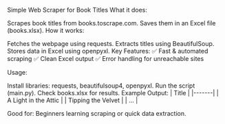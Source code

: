 
Simple Web Scraper for Book Titles
What it does:

Scrapes book titles from books.toscrape.com.
Saves them in an Excel file (books.xlsx).
How it works:

Fetches the webpage using requests.
Extracts titles using BeautifulSoup.
Stores data in Excel using openpyxl.
Key Features:
✅ Fast & automated scraping
✅ Clean Excel output
✅ Error handling for unreachable sites

Usage:

Install libraries: requests, beautifulsoup4, openpyxl.
Run the script (main.py).
Check books.xlsx for results.
Example Output:
| Title |
|-------|
| A Light in the Attic |
| Tipping the Velvet |
| ... |

Good for: Beginners learning scraping or quick data extraction.
